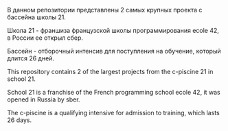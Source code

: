 В данном репозитории представлены 2 самых крупных проекта  с бассейна школы 21.

Школа 21 - франшиза французской школы программирования ecole 42, в России ее открыл сбер.

Бассейн - отборочный интенсив для поступления на обучение, который длится 26 дней.



This repository contains 2 of the largest projects from the c-piscine 21 in school 21.

School 21 is a franchise of the French programming school ecole 42, it was opened in Russia by sber.

The c-piscine is a qualifying intensive for admission to training, which lasts 26 days. 
